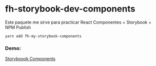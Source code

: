# fh-storybook-dev-components

Este paquete me sirve para practicar React Componentes + Storybook + NPM Publish

```
yarn add fh-my-storybook-components
```

### Demo:
[Storyboook Components](https://alexdelahaba.github.io/storybook-example/) 